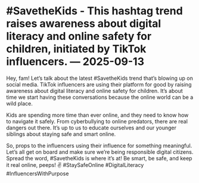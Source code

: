 # #SavetheKids - This hashtag trend raises awareness about digital literacy and online safety for children, initiated by TikTok influencers. — 2025-09-13

Hey, fam! Let’s talk about the latest #SavetheKids trend that’s blowing up on social media. TikTok influencers are using their platform for good by raising awareness about digital literacy and online safety for children. It’s about time we start having these conversations because the online world can be a wild place. 

Kids are spending more time than ever online, and they need to know how to navigate it safely. From cyberbullying to online predators, there are real dangers out there. It’s up to us to educate ourselves and our younger siblings about staying safe and smart online. 

So, props to the influencers using their influence for something meaningful. Let’s all get on board and make sure we’re being responsible digital citizens. Spread the word, #SavetheKids is where it’s at! Be smart, be safe, and keep it real online, peeps! ✌️ #StaySafeOnline #DigitalLiteracy #InfluencersWithPurpose